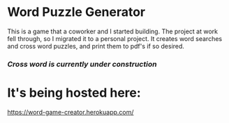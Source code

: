 # Word Puzzle Generator

This is a game that a coworker and I started building. The project at work fell through, so I migrated it to a personal project. It creates word searches and cross word puzzles, and print them to pdf's if so desired.

### ***Cross word is currently under construction***

# It's being hosted here:

https://word-game-creator.herokuapp.com/
